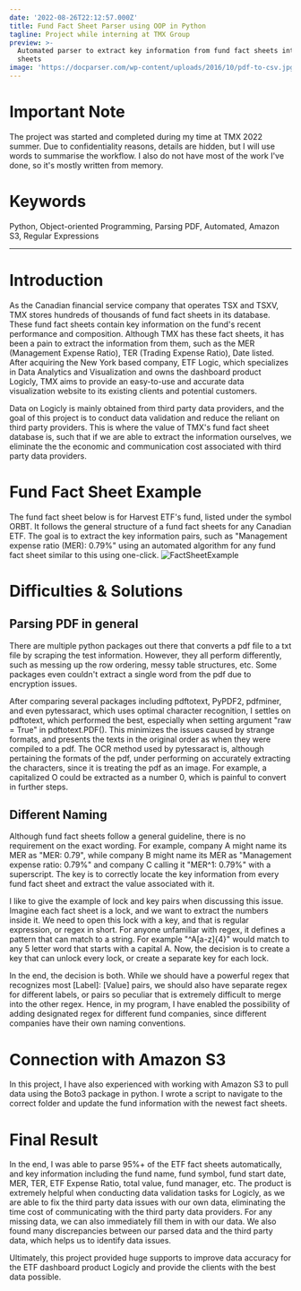 ```yaml
---
date: '2022-08-26T22:12:57.000Z'
title: Fund Fact Sheet Parser using OOP in Python
tagline: Project while interning at TMX Group
preview: >-
  Automated parser to extract key information from fund fact sheets into excel
  sheets
image: 'https://docparser.com/wp-content/uploads/2016/10/pdf-to-csv.jpg'
---
```

# Important Note
The project was started and completed during my time at TMX 2022 summer. Due to confidentiality reasons, details are hidden, but I will use words to summarise the workflow. I also do not have most of the work I've done, so it's mostly written from memory.

# Keywords
Python, Object-oriented Programming, Parsing PDF, Automated, Amazon S3, Regular Expressions

-------------
# Introduction
As the Canadian financial service company that operates TSX and TSXV, TMX stores hundreds of thousands of fund fact sheets in its database. These fund fact sheets contain key information on the fund's recent performance and composition. Although TMX has these fact sheets, it has been a pain to extract the information from them, such as the MER (Management Expense Ratio), TER (Trading Expense Ratio), Date listed. After acquiring the New York based company, ETF Logic, which specializes in Data Analytics and Visualization and owns the dashboard product Logicly, TMX aims to provide an easy-to-use and accurate data visualization website to its existing clients and potential customers.

Data on Logicly is mainly obtained from third party data providers, and the goal of this project is to conduct data validation and reduce the reliant on third party providers. This is where the value of TMX's fund fact sheet database is, such that if we are able to extract the information ourselves, we eliminate the the economic and communication cost associated with third party data providers. 

# Fund Fact Sheet Example
The fund fact sheet below is for Harvest ETF's fund, listed under the symbol ORBT. It follows the general structure of a fund fact sheets for any Canadian ETF. The goal is to extract the key information pairs, such as "Management expense ratio (MER): 0.79%" using an automated algorithm for any fund fact sheet similar to this using one-click.
![FactSheetExample](https://drive.google.com/uc?export=view&scale.option=fit&id=1uy6_EPT1blOY1MuPxaO01DteV0ySckA9)

# Difficulties & Solutions
## Parsing PDF in general
There are multiple python packages out there that converts a pdf file to a txt file by scraping the test information. However, they all perform differently, such as messing up the row ordering, messy table structures, etc. Some packages even couldn't extract a single word from the pdf due to encryption issues. 

After comparing several packages including pdftotext, PyPDF2, pdfminer, and even pytessaract, which uses optimal character recognition, I settles on pdftotext, which performed the best, especially when setting argument "raw = True" in pdftotext.PDF(). This minimizes the issues caused by strange formats, and presents the texts in the original order as when they were compiled to a pdf. The OCR method used by pytessaract is, although pertaining the formats of the pdf, under performing on accurately extracting the characters, since it is treating the pdf as an image. For example, a capitalized O could be extracted as a number 0, which is painful to convert in further steps.

## Different Naming
Although fund fact sheets follow a general guideline, there is no requirement on the exact wording. For example, company A might name its MER as "MER: 0.79", while company B might name its MER as "Management expense ratio: 0.79%" and company C calling it "MER^1: 0.79%" with a superscript. The key is to correctly locate the key information from every fund fact sheet and extract the value associated with it. 

I like to give the example of lock and key pairs when discussing this issue. Imagine each fact sheet is a lock, and we want to extract the numbers inside it. We need to open this lock with a key, and that is regular expression, or regex in short. For anyone unfamiliar with regex, it defines a pattern that can match to a string. For example "^A[a-z]{4}" would match to any 5 letter word that starts with a capital A. Now, the decision is to create a key that can unlock every lock, or create a separate key for each lock. 

In the end, the decision is both. While we should have a powerful regex that recognizes most [Label]: [Value] pairs, we should also have separate regex for different labels, or pairs so peculiar that is extremely difficult to merge into the other regex. Hence, in my program, I have enabled the possibility of adding designated regex for different fund companies, since different companies have their own naming conventions. 

# Connection with Amazon S3
In this project, I have also experienced with working with Amazon S3 to pull data using the Boto3 package in python. I wrote a script to navigate to the correct folder and update the fund information with the newest fact sheets. 
 
# Final Result
In the end, I was able to parse 95%+ of the ETF fact sheets automatically, and key information including the fund name, fund symbol, fund start date, MER, TER, ETF Expense Ratio, total value, fund manager, etc. The product is extremely helpful when conducting data validation tasks for Logicly, as we are able to fix the third party data issues with our own data, eliminating the time cost of communicating with the third party data providers. For any missing data, we can also immediately fill them in with our data. We also found many discrepancies between our parsed data and the third party data, which helps us to identify data issues. 

Ultimately, this project provided huge supports to improve data accuracy for the ETF dashboard product Logicly and provide the clients with the best data possible.
